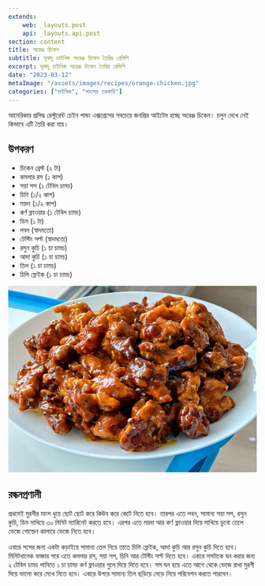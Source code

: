 ```yaml
---
extends:
    web: _layouts.post
    api: _layouts.api.post
section: content
title: অরেঞ্জ চিকেন
subtitle: সুস্বাদু চাইনিজ অরেঞ্জ চিকেন তৈরির রেসিপি
excerpt: সুস্বাদু চাইনিজ অরেঞ্জ চিকেন তৈরির রেসিপি
date: "2023-03-12"
metaImage: "/assets/images/recipes/orange-chicken.jpg"
categories: ["চাইনিজ", "মাংসের তরকারি"]
---
```


আমেরিকার প্রসিদ্ধ রেস্টুরেন্ট চেইন পান্ডা এক্সপ্রেসের সবচেয়ে জনপ্রিয় আইটেম হচ্ছে অরেঞ্জ চিকেন। চলুন দেখে নেই কিভাবে এটি তৈরি করা যায়।

## উপকরণ

- চিকেন ব্রেস্ট (২ টা)
- কমলার রস (১ কাপ)
- সয়া সস (১ টেবিল চামচ)
- চিনি (১/২ কাপ)
- ময়দা (১/২ কাপ)
- কর্ণ ফ্লাওয়ার (১ টেবিল চামচ)
- ডিম (১ টা)
- লবন (স্বাদমতো)
- টেস্টিং সল্ট (স্বাদমতো)
- রসুন কুচি (১ চা চামচ)
- আদা কুচি (১ চা চামচ)
- তিল (১ চা চামচ)
- চিলি ফ্লেইক (১ চা চামচ)

![অরেঞ্জ চিকেন](/assets/images/recipes/orange-chicken.jpg)

## রন্ধনপ্রণালী

প্রথমেই মুরগীর মাংস ধুয়ে ছোট ছোট করে কিউব করে কেটে নিতে হবে। তারপর এতে লবন, সামান্য সয়া সস, রসুন কুচি, ডিম মাখিয়ে ৩০ মিনিট ম্যারিনেট করতে হবে। এরপর এতে ময়দা আর কর্ণ ফ্লাওয়ার দিয়ে মাখিয়ে ডুবো তেলে ভেজে গোল্ডেন কালারে ভেজে নিতে হবে।

এবারে সসের জন্য একটা কড়াইয়ে সামান্য তেল নিয়ে তাতে চিলি ফ্লেইক, আদা কুচি আর রসুন কুচি দিতে হবে। মিনিটখানেক ভাজার পরে এতে কমলার রস, সয়া সস, চিনি আর টেস্টিং সল্ট দিতে হবে। এবারে সসটাকে ঘন করার জন্য ২ টেবিল চামচ পানিতে ১ চা চামচ কর্ণ ফ্লাওয়ার গুলে দিয়ে দিতে হবে। সস ঘন হয়ে এতে আগে থেকে ভেজে রাখা মুরগী দিয়ে ভালো করে মেখে নিতে হবে। এবারে উপরে সামান্য তিল ছড়িয়ে নেড়ে নিয়ে পরিবেশন করতে পারবেন।